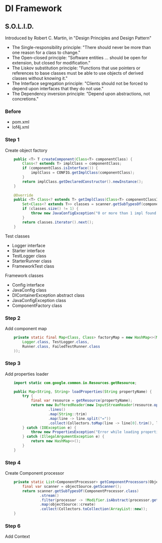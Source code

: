 # DI Framework

## S.O.L.I.D.

Introduced by Robert C. Martin, in "Design Principles and Design Pattern"

- The Single-responsibility principle: "There should never be more than one reason for a class to change."
- The Open–closed principle: "Software entities ... should be open for extension, but closed for modification."
- The Liskov substitution principle: "Functions that use pointers or references to base classes must be able to use objects of derived classes without knowing it."
- The Interface segregation principle: "Clients should not be forced to depend upon interfaces that they do not use."
- The Dependency inversion principle: "Depend upon abstractions, not concretions."

### Before
- pom.xml
- lof4j.xml

### Step 1
Create object factory

``` java
    public <T> T createComponent(Class<T> componentClass) {
        Class<? extends T> implClass = componentClass;
        if (componentClass.isInterface()) {
            implClass = CONFIG.getImplClass(componentClass);
        }
        return implClass.getDeclaredConstructor().newInstance();
    }
    
    @Override
    public <T> Class<? extends T> getImplClass(Class<T> componentClassInterface) {
        Set<Class<? extends T>> classes = scanner.getSubTypesOf(componentClassInterface);
        if (classes.size() != 1) {
            throw new JavaConfigException("0 or more than 1 impl found for " + componentClassInterface);
        }
        return classes.iterator().next();
    }
```

Test classes
- Logger interface
- Starter interface
- TestLogger class
- StarterRunner class
- FrameworkTest class

Framework classes
- Config interface
- JavaConfig class
- DIContainerException abstract class
- JavaConfigException class
- ComponentFactory class

### Step 2
Add component map

```java
    private static final Map<Class, Class> factoryMap = new HashMap<>(Map.of(
        Logger.class, TestLogger.class,
        Runner.class, FailedTestRunner.class
    ));
```

### Step 3
Add properties loader

```java
    import static com.google.common.io.Resources.getResource;

    public Map<String, String> loadProperties(String propertyName) {
        try {
            final var resource = getResource(propertyName);
            return new BufferedReader(new InputStreamReader(resource.openStream()))
                    .lines()
                    .map(String::trim)
                    .map(line -> line.split("="))
                    .collect(Collectors.toMap(line -> line[0].trim(), line -> line[1].trim()));
        } catch (IOException e) {
            throw new PropertiesException("Error while loading properties", e);
        } catch (IllegalArgumentException e) {
            return new HashMap<>();
        }
    }
```

### Step 4
Create Component processor

```java
    private static List<ComponentProcessor> getComponentProcessors(ObjectSource objectSource) {
        final var scanner = objectSource.getScanner();
        return scanner.getSubTypesOf(ComponentProcessor.class)
                .stream()
                .filter(processor -> !Modifier.isAbstract(processor.getModifiers()))
                .map(objectSource::create)
                .collect(Collectors.toCollection(ArrayList::new));
    }
```

### Step 6
Add Context
